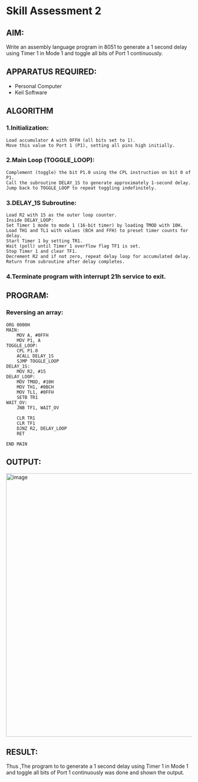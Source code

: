 
# Skill Assessment 2

## AIM:
Write an assembly language program in 8051 to generate a 1 second delay using Timer 1 in Mode 1 and toggle all bits of Port 1 continuously.



## APPARATUS REQUIRED:
- Personal Computer  
- Keil Software  

## ALGORITHM

### 1.Initialization:
    Load accumulator A with 0FFH (all bits set to 1).
    Move this value to Port 1 (P1), setting all pins high initially.

### 2.Main Loop (TOGGLE_LOOP):
    Complement (toggle) the bit P1.0 using the CPL instruction on bit 0 of P1.
    Call the subroutine DELAY_1S to generate approximately 1-second delay.
    Jump back to TOGGLE_LOOP to repeat toggling indefinitely.

### 3.DELAY_1S Subroutine:
    Load R2 with 15 as the outer loop counter.
    Inside DELAY_LOOP:
    Set Timer 1 mode to mode 1 (16-bit timer) by loading TMOD with 10H.
    Load TH1 and TL1 with values (BCH and FFH) to preset timer counts for delay.
    Start Timer 1 by setting TR1.
    Wait (poll) until Timer 1 overflow flag TF1 is set.  
    Stop Timer 1 and clear TF1.
    Decrement R2 and if not zero, repeat delay loop for accumulated delay.
    Return from subroutine after delay completes.

### 4.Terminate program with interrupt 21h service to exit.


## PROGRAM:

### Reversing an array:

```
ORG 0000H
MAIN:
    MOV A, #0FFH        
    MOV P1, A            
TOGGLE_LOOP:
    CPL P1.0
    ACALL DELAY_1S
    SJMP TOGGLE_LOOP
DELAY_1S:
    MOV R2, #15
DELAY_LOOP:
    MOV TMOD, #10H
    MOV TH1, #0BCH
    MOV TL1, #0FFH
    SETB TR1
WAIT_OV:
    JNB TF1, WAIT_OV

    CLR TR1
    CLR TF1
    DJNZ R2, DELAY_LOOP
    RET

END MAIN

```
## OUTPUT:

<img width="1271" height="712" alt="image" src="https://github.com/user-attachments/assets/065c963d-33b5-46f0-8117-9bcf7e88da5a" />


## RESULT:
Thus ,The program to to generate a 1 second delay using Timer 1 in Mode 1 and toggle all bits of Port 1 continuously was done and shown the output.
